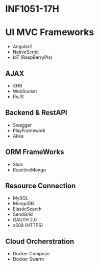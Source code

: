 # INF1051-17H

# UI MVC Frameworks
- Angular2
- NativeScript
- IoT (RaspBerryPIs)

## AJAX 
- XHR
- WebSocket
- RxJS

## Backend & RestAPI
- Swagger
- PlayFramework
- Akka

## ORM FrameWorks
- Slick
- ReactiveMongo

## Resource Connection
- MySQL
- MongoDB
- ElasticSearch
- SendGrid
- OAUTH 2.0
- x509 (HTTPS)

## Cloud Orcherstration
- Docker Compose
- Docker Swarm


